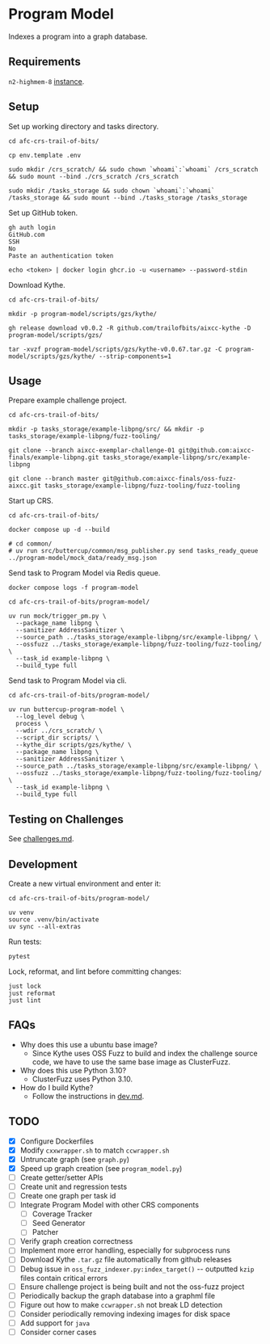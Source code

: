 # Program Model

Indexes a program into a graph database.

## Requirements

`n2-highmem-8` [instance](https://cloud.google.com/compute/docs/general-purpose-machines#n2-high-mem).

## Setup

Set up working directory and tasks directory.

```shell
cd afc-crs-trail-of-bits/

cp env.template .env

sudo mkdir /crs_scratch/ && sudo chown `whoami`:`whoami` /crs_scratch && sudo mount --bind ./crs_scratch /crs_scratch

sudo mkdir /tasks_storage && sudo chown `whoami`:`whoami` /tasks_storage && sudo mount --bind ./tasks_storage /tasks_storage
```

Set up GitHub token.

```shell
gh auth login
GitHub.com
SSH
No
Paste an authentication token

echo <token> | docker login ghcr.io -u <username> --password-stdin
```

Download Kythe.

```shell
cd afc-crs-trail-of-bits/

mkdir -p program-model/scripts/gzs/kythe/

gh release download v0.0.2 -R github.com/trailofbits/aixcc-kythe -D program-model/scripts/gzs/

tar -xvzf program-model/scripts/gzs/kythe-v0.0.67.tar.gz -C program-model/scripts/gzs/kythe/ --strip-components=1
```

## Usage

Prepare example challenge project.

```shell
cd afc-crs-trail-of-bits/

mkdir -p tasks_storage/example-libpng/src/ && mkdir -p tasks_storage/example-libpng/fuzz-tooling/

git clone --branch aixcc-exemplar-challenge-01 git@github.com:aixcc-finals/example-libpng.git tasks_storage/example-libpng/src/example-libpng

git clone --branch master git@github.com:aixcc-finals/oss-fuzz-aixcc.git tasks_storage/example-libpng/fuzz-tooling/fuzz-tooling
```

Start up CRS.

```shell
cd afc-crs-trail-of-bits/

docker compose up -d --build

# cd common/
# uv run src/buttercup/common/msg_publisher.py send tasks_ready_queue ../program-model/mock_data/ready_msg.json
```

Send task to Program Model via Redis queue.

```shell
docker compose logs -f program-model
```

```shell
cd afc-crs-trail-of-bits/program-model/

uv run mock/trigger_pm.py \
  --package_name libpng \
  --sanitizer AddressSanitizer \
  --source_path ../tasks_storage/example-libpng/src/example-libpng/ \
  --ossfuzz ../tasks_storage/example-libpng/fuzz-tooling/fuzz-tooling/ \
  --task_id example-libpng \
  --build_type full
```

Send task to Program Model via cli.

```shell
cd afc-crs-trail-of-bits/program-model/

uv run buttercup-program-model \
  --log_level debug \
  process \
  --wdir ../crs_scratch/ \
  --script_dir scripts/ \
  --kythe_dir scripts/gzs/kythe/ \
  --package_name libpng \
  --sanitizer AddressSanitizer \
  --source_path ../tasks_storage/example-libpng/src/example-libpng/ \
  --ossfuzz ../tasks_storage/example-libpng/fuzz-tooling/fuzz-tooling/ \
  --task_id example-libpng \
  --build_type full
```

## Testing on Challenges

See [challenges.md](challenges.md).

## Development

Create a new virtual environment and enter it:

```shell
cd afc-crs-trail-of-bits/program-model/

uv venv
source .venv/bin/activate
uv sync --all-extras
```

Run tests:

```shell
pytest
```

Lock, reformat, and lint before committing changes:

```shell
just lock
just reformat
just lint
```

## FAQs

* Why does this use a ubuntu base image?
  * Since Kythe uses OSS Fuzz to build and index the challenge source code, we have to use the same base image as ClusterFuzz.
* Why does this use Python 3.10?
  * ClusterFuzz uses Python 3.10.
* How do I build Kythe?
  * Follow the instructions in [dev.md](dev.md).

## TODO

* [x] Configure Dockerfiles
* [x] Modify `cxxwrapper.sh` to match `ccwrapper.sh`
* [x] Untruncate graph (see `graph.py`)
* [x] Speed up graph creation (see `program_model.py`)
* [ ] Create getter/setter APIs
* [ ] Create unit and regression tests
* [ ] Create one graph per task id
* [ ] Integrate Program Model with other CRS components
  * [ ] Coverage Tracker
  * [ ] Seed Generator
  * [ ] Patcher
* [ ] Verify graph creation correctness
* [ ] Implement more error handling, especially for subprocess runs
* [ ] Download Kythe `.tar.gz` file automatically from github releases
* [ ] Debug issue in `oss_fuzz_indexer.py:index_target()` -- outputted `kzip` files contain critical errors
* [ ] Ensure challenge project is being built and not the oss-fuzz project
* [ ] Periodically backup the graph database into a graphml file
* [ ] Figure out how to make `ccwrapper.sh` not break LD detection
* [ ] Consider periodically removing indexing images for disk space
* [ ] Add support for `java`
* [ ] Consider corner cases

